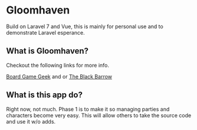 # Gloomhaven

Build on Laravel 7 and Vue, this is mainly for personal use and to demonstrate Laravel esperance.

## What is Gloomhaven?

Checkout the following links for more info.

[Board Game Geek](https://boardgamegeek.com/boardgame/174430/gloomhaven)
and or 
[The Black Barrow](https://gloomhaven.fandom.com/wiki/The_Black_Barrow:_The_Official_Gloomhaven_Wiki)
## What is this app do?

Right now, not much. Phase 1 is to make it so managing parties and characters become very easy. This will allow others to take the source code and use it w/o adds.
